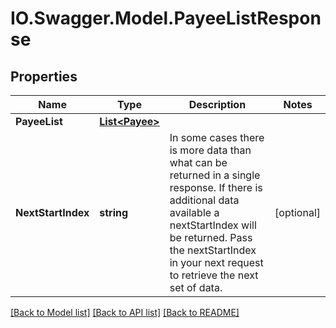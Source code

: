 # IO.Swagger.Model.PayeeListResponse
## Properties

Name | Type | Description | Notes
------------ | ------------- | ------------- | -------------
**PayeeList** | [**List&lt;Payee&gt;**](Payee.md) |  | 
**NextStartIndex** | **string** | In some cases there is more data than what can be returned in a single response. If there is additional data available a nextStartIndex will be returned. Pass the nextStartIndex in your next request to retrieve the next set of data. | [optional] 

[[Back to Model list]](../README.md#documentation-for-models) [[Back to API list]](../README.md#documentation-for-api-endpoints) [[Back to README]](../README.md)

